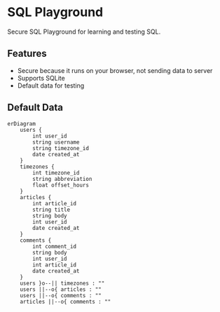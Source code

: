 # SQL Playground

Secure SQL Playground for learning and testing SQL.

## Features

- Secure because it runs on your browser, not sending data to server
- Supports SQLite
- Default data for testing

## Default Data

```mermaid
erDiagram
    users {
        int user_id
        string username
        string timezone_id
        date created_at
    }
    timezones {
        int timezone_id
        string abbreviation
        float offset_hours
    }
    articles {
        int article_id
        string title
        string body
        int user_id
        date created_at
    }
    comments {
        int comment_id
        string body
        int user_id
        int article_id
        date created_at
    }
    users }o--|| timezones : ""
    users ||--o{ articles : ""
    users ||--o{ comments : ""
    articles ||--o{ comments : ""
```
